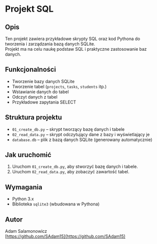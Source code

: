 # Projekt SQL

## Opis
Ten projekt zawiera przykładowe skrypty SQL oraz kod Pythona do tworzenia i zarządzania bazą danych SQLite.  
Projekt ma na celu naukę podstaw SQL i praktyczne zastosowanie baz danych.

## Funkcjonalności
- Tworzenie bazy danych SQLite
- Tworzenie tabel (`projects`, `tasks`, `students` itp.)
- Wstawianie danych do tabel
- Odczyt danych z tabel
- Przykładowe zapytania SELECT

## Struktura projektu
- `01_create_db.py` – skrypt tworzący bazę danych i tabele  
- `02_read_data.py` – skrypt odczytujący dane z bazy i wyświetlający je  
- `database.db` – plik z bazą danych SQLite (generowany automatycznie)

## Jak uruchomić
1. Uruchom `01_create_db.py`, aby stworzyć bazę danych i tabele.  
2. Uruchom `02_read_data.py`, aby zobaczyć zawartość tabel.

## Wymagania
- Python 3.x  
- Biblioteka `sqlite3` (wbudowana w Pythona)

## Autor
Adam Salamonowicz  
[https://github.com/SAdam15](https://github.com/SAdam15)
